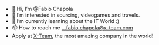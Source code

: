 - 👋 Hi, I’m @Fabio Chapola
- 👀 I’m interested in sourcing, videogames and travels.
- 🌱 I’m currently learning about the IT World :)
- 📫 How to reach me ...fabio.chapola@x-team.com
- Apply at [X-Team]([url](https://jobs.x-team.com/jobs/?utm_source=github)), the most amazing company in the world! 

<!---
Fabiochapola/Fabiochapola is a ✨ special ✨ repository because its `README.md` (this file) appears on your GitHub profile.
You can click the Preview link to take a look at your changes.
--->
